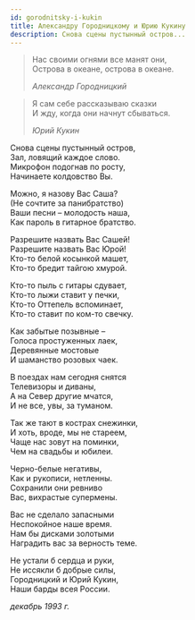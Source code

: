```yaml
---
id: gorodnitsky-i-kukin
title: Александру Городницкому и Юрию Кукину
description: Снова сцены пустынный остров...
---
```


> Нас своими огнями все манят они,\
> Острова в океане, острова в океане.
>
> _Александр Городницкий_

> Я сам себе рассказываю сказки\
> И жду, когда они начнут сбываться.
>
> _Юрий Кукин_

Снова сцены пустынный остров,\
Зал, ловящий каждое слово.\
Микрофон подогнав по росту,\
Начинаете колдовство Вы.

Можно, я назову Вас Саша?\
(Не сочтите за панибратство)\
Ваши песни – молодость наша,\
Как пароль в гитарное братство.

Разрешите назвать Вас Сашей!\
Разрешите назвать Вас Юрой!\
Кто-то белой косынкой машет,\
Кто-то бредит тайгою хмурой.

Кто-то пыль с гитары сдувает,\
Кто-то лыжи ставит у печки,\
Кто-то Оттепель вспоминает,\
Кто-то ставит по ком-то свечку.

Как забытые позывные –\
Голоса простуженных лаек,\
Деревянные мостовые\
И шаманство розовых чаек.

В поездах нам сегодня снятся\
Телевизоры и диваны,\
А на Север другие мчатся,\
И не все, увы, за туманом.

Так же тают в кострах снежинки,\
И хоть, вроде, мы не стареем,\
Чаще нас зовут на поминки,\
Чем на свадьбы и юбилеи.

Черно-белые негативы,\
Как и рукописи, нетленны.\
Сохранили они ревниво\
Вас, вихрастые супермены.

Вас не сделало запасными\
Неспокойное наше время.\
Нам бы дисками золотыми\
Наградить вас за верность теме.

Не устали б сердца и руки,\
Не иссякли б добрые силы,\
Городницкий и Юрий Кукин,\
Наши барды всея России.

_декабрь 1993 г._
